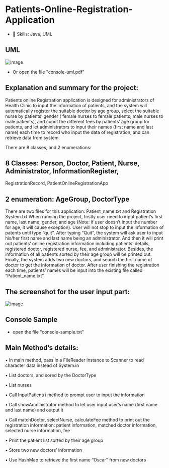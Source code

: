 # Patients-Online-Registration-Application
- 🌟 Skills: Java, UML

## UML
![image](https://github.com/user-attachments/assets/6b4f860e-13a1-4cdc-962d-627087e94c40)
- Or open the file "console-uml.pdf"
  
## Explanation and summary for the project:
Patients online Registration application is designed for administrators of Health Clinic to input
the information of patients, and the system will automatically register the suitable doctor by
age group, select the suitable nurse by patients’ gender ( female nurses to female patients,
male nurses to male patients), and count the different fees by patients’ age group for patients,
and let administrators to input their names (first name and last name) each time to record who
input the data of registration, and can retrieve data from system.

There are 8 classes, and 2 enumerations:

## 8 Classes: Person, Doctor, Patient, Nurse, Administrator, InformationRegister,
RegistrationRecord, PatientOnlineRegistrationApp

## 2 enumeration: AgeGroup, DoctorType
There are two files for this application: Patient_name.txt and Registration System.txt
When running the project, firstly user need to input patient’s first name, last name, gender, and
age (Note: if user doesn’t input the number for age, it will cause exception). User will not stop
to input the information of patents until type “quit”. After typing “Quit”, the system will ask
user to input his/her first name and last name being an administrator. And then it will print out
patients’ online registration information including patients’ details, registered doctor,
registered nurse, fee, and administrator. Besides, the information of all patients sorted by their
age group will be printed out. Finally, the system adds two new doctors, and search the first
name of doctor to get the information of doctor. After user finishing the registration each time,
patients’ names will be input into the existing file called “Patient_name.txt”.

## The screenshot for the user input part:
![image](https://github.com/user-attachments/assets/fe6f3a19-2823-45b1-8052-fb46989aa7e1)

## Console Sample 
- open the file "console-sample.txt"

## Main Method’s details:
• In main method, pass in a FileReader instance to Scanner to read character data instead
of System.in

• List doctors, and sored by the DoctorType

• List nurses

• Call InputPatient() method to prompt user to input the information

• Call showAdministrator method to let user input user’s name (first name and last name)
and output it

• Call matchDoctor, selectNurse, calculateFee method to print out the registration
information: patient information, matched doctor information, selected nurse
information, fee

• Print the patient list sorted by their age group

• Store two new doctors’ information

• Use HashMap to retrieve the first name “Oscar” from new doctors


